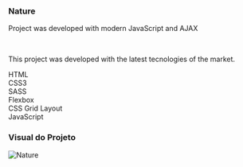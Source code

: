 ### Nature

Project was developed with modern JavaScript and AJAX

<br>

This project was developed with the latest tecnologies of the market.

HTML
<br>
CSS3
<br>
SASS
<br>
Flexbox
<br>
CSS Grid Layout
<br>
JavaScript

### Visual do Projeto

![Nature](https://renatoschroepfer.com/img/work/natureza/home.png)

<br>
